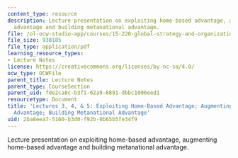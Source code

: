 ```yaml
---
content_type: resource
description: Lecture presentation on exploiting home-based advantage, augmenting home-based
  advantage and building metanational advantage.
file: /ol-ocw-studio-app/courses/15-220-global-strategy-and-organization-spring-2012/2ba8eea75160b3d0f92b0b65b5fe34f9_MIT15_220S12_lec03-04-05.pdf
file_size: 938185
file_type: application/pdf
learning_resource_types:
- Lecture Notes
license: https://creativecommons.org/licenses/by-nc-sa/4.0/
ocw_type: OCWFile
parent_title: Lecture Notes
parent_type: CourseSection
parent_uid: fde2ca8c-b3f1-62a9-6891-dbbc1006eed1
resourcetype: Document
title: 'Lectures 3, 4, & 5: Exploiting Home-Based Advantage; Augmenting Home-Based
  Advantage; Building Metanational Advantage'
uid: 2ba8eea7-5160-b3d0-f92b-0b65b5fe34f9
---
```

Lecture presentation on exploiting home-based advantage, augmenting home-based advantage and building metanational advantage.